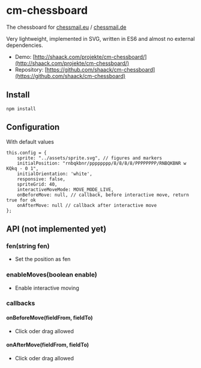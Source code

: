 # cm-chessboard

The chessboard for [chessmail.eu](https://www.chessmail.eu) / [chessmail.de](https://www.chessmail.de)

Very lightweight, implemented in SVG, written in ES6 and almost no external dependencies.

- Demo: [http://shaack.com/projekte/cm-chessboard/](http://shaack.com/projekte/cm-chessboard/)
- Repository: [https://github.com/shaack/cm-chessboard](https://github.com/shaack/cm-chessboard)

## Install

`npm install`

## Configuration

With default values
```
this.config = {
    sprite: "../assets/sprite.svg", // figures and markers
    initialPosition: "rnbqkbnr/pppppppp/8/8/8/8/PPPPPPPP/RNBQKBNR w KQkq - 0 1",
    initialOrientation: 'white',
    responsive: false,
    spriteGrid: 40,
    interactiveMoveMode: MOVE_MODE_LIVE,
    onBeforeMove: null, // callback, before interactive move, return true for ok
    onAfterMove: null // callback after interactive move
};
```  

## API (not implemented yet)

### fen(string fen)
- Set the position as fen

### enableMoves(boolean enable)
- Enable interactive moving

### callbacks

#### onBeforeMove(fieldFrom, fieldTo)
- Click oder drag allowed

#### onAfterMove(fieldFrom, fieldTo)
- Click oder drag allowed


